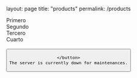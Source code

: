 layout: page
title: "products"
permalink: /products
<div class="container">
    <div class="row">
        <div class="col-3">
            <div class="card">
                <label>Primero</label>
            </div>
        </div>
        <div class="col-6">
            <div class="card">
                <label>Segundo</label>
            </div>
        </div>
        <div class="col">
            <div class="card">
                <label>Tercero</label>
            </div>
        </div>
        <div class="col">
            <div class="card">
                <label>Cuarto</label>
            </div>
        </div>
    </div>
</div>
<br />
<div class="alert alert-danger" role="alert">
    <button type="button" class="btn-close" data-dismiss="alert">
        
    </button>
    The server is currently down for maintenances.
</div>

